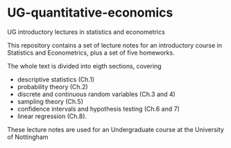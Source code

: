 # UG-quantitative-economics
UG introductory lectures in statistics and econometrics

This repository contains a set of lecture notes for an introductory course in Statistics and Econometrics, plus a set of five homeworks.

The whole text is divided into eigth sections, covering 
- descriptive statistics (Ch.1)
- probability theory (Ch.2)
- discrete and continuous random variables (Ch.3 and 4)
- sampling theory (Ch.5)
- confidence intervals and hypothesis testing (Ch.6 and 7)
- linear regression (Ch.8).

These lecture notes are used for an Undergraduate course at the University of Nottingham
